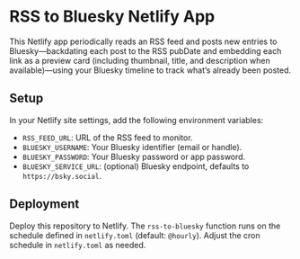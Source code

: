 # RSS to Bluesky Netlify App

This Netlify app periodically reads an RSS feed and posts new entries to Bluesky—backdating each post to the RSS pubDate and embedding each link as a preview card (including thumbnail, title, and description when available)—using your Bluesky timeline to track what’s already been posted.

## Setup

In your Netlify site settings, add the following environment variables:
  - `RSS_FEED_URL`: URL of the RSS feed to monitor.
  - `BLUESKY_USERNAME`: Your Bluesky identifier (email or handle).
  - `BLUESKY_PASSWORD`: Your Bluesky password or app password.
  - `BLUESKY_SERVICE_URL`: (optional) Bluesky endpoint, defaults to `https://bsky.social`.

## Deployment

Deploy this repository to Netlify. The `rss-to-bluesky` function runs on the schedule defined in `netlify.toml` (default: `@hourly`).
Adjust the cron schedule in `netlify.toml` as needed.

